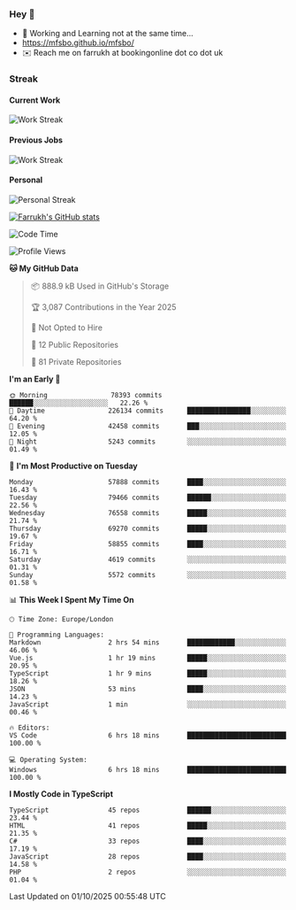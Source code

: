 ### Hey 👋

- 🏃 Working and Learning not at the same time...
- https://mfsbo.github.io/mfsbo/
- ✉️ Reach me on farrukh at bookingonline dot co dot uk

### Streak
#### Current Work
![Work Streak](https://streak-stats.demolab.com/?user=mfsbo)
#### Previous Jobs
![Work Streak](https://streak-stats.demolab.com/?user=farrukhcw)
#### Personal
![Personal Streak](https://streak-stats.demolab.com/?user=farrukhsubhani)

[![Farrukh's GitHub stats](https://github-readme-stats.vercel.app/api?username=mfsbo&hide=stars&count_private=true)](https://github.com/mfsbo/)

<!--START_SECTION:waka-->
![Code Time](http://img.shields.io/badge/Code%20Time-1%2C063%20hrs%2020%20mins-blue)

![Profile Views](http://img.shields.io/badge/Profile%20Views-6-blue)

**🐱 My GitHub Data** 

> 📦 888.9 kB Used in GitHub's Storage 
 > 
> 🏆 3,087 Contributions in the Year 2025
 > 
> 🚫 Not Opted to Hire
 > 
> 📜 12 Public Repositories 
 > 
> 🔑 81 Private Repositories 
 > 
**I'm an Early 🐤** 

```text
🌞 Morning                78393 commits       ██████░░░░░░░░░░░░░░░░░░░   22.26 % 
🌆 Daytime                226134 commits      ████████████████░░░░░░░░░   64.20 % 
🌃 Evening                42458 commits       ███░░░░░░░░░░░░░░░░░░░░░░   12.05 % 
🌙 Night                  5243 commits        ░░░░░░░░░░░░░░░░░░░░░░░░░   01.49 % 
```
📅 **I'm Most Productive on Tuesday** 

```text
Monday                   57888 commits       ████░░░░░░░░░░░░░░░░░░░░░   16.43 % 
Tuesday                  79466 commits       ██████░░░░░░░░░░░░░░░░░░░   22.56 % 
Wednesday                76558 commits       █████░░░░░░░░░░░░░░░░░░░░   21.74 % 
Thursday                 69270 commits       █████░░░░░░░░░░░░░░░░░░░░   19.67 % 
Friday                   58855 commits       ████░░░░░░░░░░░░░░░░░░░░░   16.71 % 
Saturday                 4619 commits        ░░░░░░░░░░░░░░░░░░░░░░░░░   01.31 % 
Sunday                   5572 commits        ░░░░░░░░░░░░░░░░░░░░░░░░░   01.58 % 
```


📊 **This Week I Spent My Time On** 

```text
🕑︎ Time Zone: Europe/London

💬 Programming Languages: 
Markdown                 2 hrs 54 mins       ████████████░░░░░░░░░░░░░   46.06 % 
Vue.js                   1 hr 19 mins        █████░░░░░░░░░░░░░░░░░░░░   20.95 % 
TypeScript               1 hr 9 mins         █████░░░░░░░░░░░░░░░░░░░░   18.26 % 
JSON                     53 mins             ████░░░░░░░░░░░░░░░░░░░░░   14.23 % 
JavaScript               1 min               ░░░░░░░░░░░░░░░░░░░░░░░░░   00.46 % 

🔥 Editors: 
VS Code                  6 hrs 18 mins       █████████████████████████   100.00 % 

💻 Operating System: 
Windows                  6 hrs 18 mins       █████████████████████████   100.00 % 
```

**I Mostly Code in TypeScript** 

```text
TypeScript               45 repos            ██████░░░░░░░░░░░░░░░░░░░   23.44 % 
HTML                     41 repos            █████░░░░░░░░░░░░░░░░░░░░   21.35 % 
C#                       33 repos            ████░░░░░░░░░░░░░░░░░░░░░   17.19 % 
JavaScript               28 repos            ████░░░░░░░░░░░░░░░░░░░░░   14.58 % 
PHP                      2 repos             ░░░░░░░░░░░░░░░░░░░░░░░░░   01.04 % 
```




 Last Updated on 01/10/2025 00:55:48 UTC
<!--END_SECTION:waka-->
<!--
**mfsbo/mfsbo** is a ✨ _special_ ✨ repository because its `README.md` (this file) appears on your GitHub profile.

Here are some ideas to get you started:

- 🔭 I’m currently working on ...
- 🌱 I’m currently learning ...
- 👯 I’m looking to collaborate on ...
- 🤔 I’m looking for help with ...
- 💬 Ask me about ...
- 📫 How to reach me: ...
- 😄 Pronouns: ...
- ⚡ Fun fact: ...
-->
